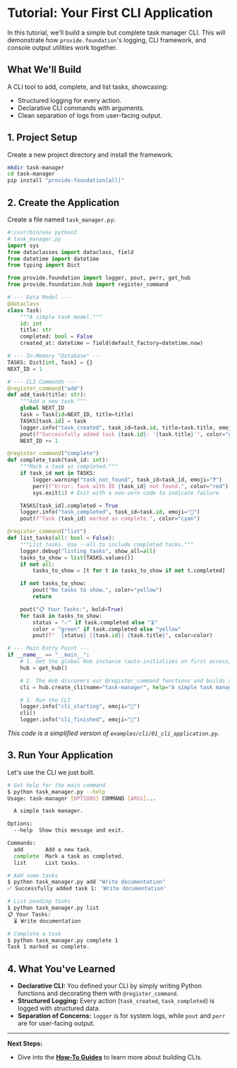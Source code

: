 # Tutorial: Your First CLI Application

In this tutorial, we'll build a simple but complete task manager CLI. This will demonstrate how `provide.foundation`'s logging, CLI framework, and console output utilities work together.

## What We'll Build

A CLI tool to add, complete, and list tasks, showcasing:
- Structured logging for every action.
- Declarative CLI commands with arguments.
- Clean separation of logs from user-facing output.

## 1. Project Setup

Create a new project directory and install the framework.

```bash
mkdir task-manager
cd task-manager
pip install "provide-foundation[all]"
```

## 2. Create the Application

Create a file named `task_manager.py`:

```python
#!/usr/bin/env python3
# task_manager.py
import sys
from dataclasses import dataclass, field
from datetime import datetime
from typing import Dict

from provide.foundation import logger, pout, perr, get_hub
from provide.foundation.hub import register_command

# --- Data Model ---
@dataclass
class Task:
    """A simple task model."""
    id: int
    title: str
    completed: bool = False
    created_at: datetime = field(default_factory=datetime.now)

# --- In-Memory "Database" ---
TASKS: Dict[int, Task] = {}
NEXT_ID = 1

# --- CLI Commands ---
@register_command("add")
def add_task(title: str):
    """Add a new task."""
    global NEXT_ID
    task = Task(id=NEXT_ID, title=title)
    TASKS[task.id] = task
    logger.info("task_created", task_id=task.id, title=task.title, emoji="✅")
    pout(f"Successfully added task {task.id}: '{task.title}'", color="green")
    NEXT_ID += 1

@register_command("complete")
def complete_task(task_id: int):
    """Mark a task as completed."""
    if task_id not in TASKS:
        logger.warning("task_not_found", task_id=task_id, emoji="❓")
        perr(f"Error: Task with ID {task_id} not found.", color="red")
        sys.exit(1) # Exit with a non-zero code to indicate failure

    TASKS[task_id].completed = True
    logger.info("task_completed", task_id=task.id, emoji="🎉")
    pout(f"Task {task_id} marked as complete.", color="cyan")

@register_command("list")
def list_tasks(all: bool = False):
    """List tasks. Use --all to include completed tasks."""
    logger.debug("listing_tasks", show_all=all)
    tasks_to_show = list(TASKS.values())
    if not all:
        tasks_to_show = [t for t in tasks_to_show if not t.completed]

    if not tasks_to_show:
        pout("No tasks to show.", color="yellow")
        return

    pout("📋 Your Tasks:", bold=True)
    for task in tasks_to_show:
        status = "✅" if task.completed else "⏳"
        color = "green" if task.completed else "yellow"
        pout(f"  {status} [{task.id}] {task.title}", color=color)

# --- Main Entry Point ---
if __name__ == "__main__":
    # 1. Get the global Hub instance (auto-initializes on first access)
    hub = get_hub()

    # 2. The Hub discovers our @register_command functions and builds a CLI
    cli = hub.create_cli(name="task-manager", help="A simple task manager.")

    # 3. Run the CLI
    logger.info("cli_starting", emoji="🚀")
    cli()
    logger.info("cli_finished", emoji="🏁")
```
*This code is a simplified version of `examples/cli/01_cli_application.py`.*

## 3. Run Your Application

Let's use the CLI we just built.

```bash
# Get help for the main command
$ python task_manager.py --help
Usage: task-manager [OPTIONS] COMMAND [ARGS]...

  A simple task manager.

Options:
  --help  Show this message and exit.

Commands:
  add       Add a new task.
  complete  Mark a task as completed.
  list      List tasks.

# Add some tasks
$ python task_manager.py add "Write documentation"
✅ Successfully added task 1: 'Write documentation'

# List pending tasks
$ python task_manager.py list
📋 Your Tasks:
  ⏳ Write documentation

# Complete a task
$ python task_manager.py complete 1
Task 1 marked as complete.
```

## 4. What You've Learned

-   **Declarative CLI:** You defined your CLI by simply writing Python functions and decorating them with `@register_command`.
-   **Structured Logging:** Every action (`task_created`, `task_completed`) is logged with structured data.
-   **Separation of Concerns:** `logger` is for system logs, while `pout` and `perr` are for user-facing output.

---

**Next Steps:**
- Dive into the **[How-To Guides](../how-to-guides/cli/commands.md)** to learn more about building CLIs.

